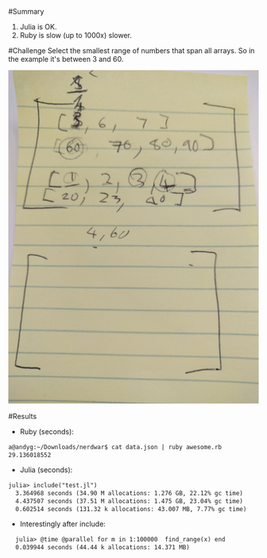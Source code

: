 #Summary
1. Julia is OK.
2. Ruby is slow (up to 1000x) slower.

#Challenge
Select the smallest range of numbers that span all arrays. So in the example it's between 3 and 60.

![The Challenge](/images/challenge.jpg)

#Results
* Ruby (seconds): 
```
a@andyg:~/Downloads/nerdwar$ cat data.json | ruby awesome.rb 
29.136018552
```
* Julia (seconds):
```
julia> include("test.jl")
  3.364968 seconds (34.90 M allocations: 1.276 GB, 22.12% gc time)
  4.437507 seconds (37.51 M allocations: 1.475 GB, 23.04% gc time)
  0.602514 seconds (131.32 k allocations: 43.007 MB, 7.77% gc time)
```
* Interestingly after include:
```
  julia> @time @parallel for m in 1:100000  find_range(x) end
  0.039944 seconds (44.44 k allocations: 14.371 MB)
```

